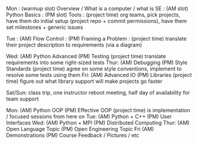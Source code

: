 Mon
: (warmup slot) Overview / What is a computer / what is SE
: (AM slot) Python Basics
: (PM slot) Tools
: (project time) org teams, pick projects, have them do initial setup (project repo + commit permissions), have them set milestones + generic issues

Tue
: (AM) Flow Control
: (PM) Framing a Problem
: (project time) translate their project description to requirements (via a diagram)

Wed:
(AM) Python Advanced
(PM) Testing
(project time) translate requirements into some right-sized tests
Thur:
(AM) Debugging
(PM) Style Standards
(project time) agree on some style conventions, implement to resolve some
tests using them
Fri:
(AM) Advanced IO
(PM) Libraries
(project time) figure out what library support will make projects go faster

Sat/Sun: class trip, one instructor reboot meeting, half day of
availability for team support

Mon:
(AM) Python OOP
(PM) Effective OOP
(project time) is implementation / focused sessions from here on
Tue:
(AM) Python + C++
(PM) User Interfaces
Wed:
(AM) Python + MPI
(PM) Distributed Computing
Thur:
(AM) Open Language Topic
(PM) Open Engineering Topic
Fri
(AM) Demonstrations
(PM) Course Feedback / Pictures / etc
